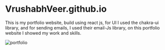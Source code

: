 # VrushabhVeer.github.io
This is my portfolio website, build using react js, for UI I used the chakra-ui library, and for sending emails, I used their email-Js library, on this portfolio website I showed my work and skills.

![portfolio](https://github.com/VrushabhVeer/VrushabhVeer.github.io/assets/99570200/9f2b39fa-71c7-4771-8237-4a90d5713cc1)

